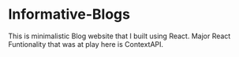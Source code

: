 # Informative-Blogs
This is minimalistic Blog website that I built using React.
Major React Funtionality that was at play here is ContextAPI.

